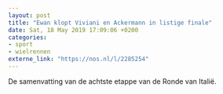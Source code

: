 ```yaml
---
layout: post
title: "Ewan klopt Viviani en Ackermann in listige finale"
date: Sat, 18 May 2019 17:09:06 +0200
categories: 
- sport 
- wielrennen 
externe_link: "https://nos.nl/l/2285254"
---
```


De samenvatting van de achtste etappe van de Ronde van Italië.
